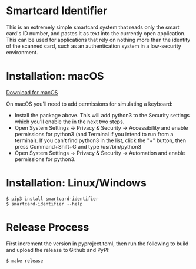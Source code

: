 # Smartcard Identifier

This is an extremely simple smartcard system that reads only the smart card's
ID number, and pastes it as text into the currently open application. This can
be used for applications that rely on nothing more than the identity of the
scanned card, such as an authentication system in a low-security environment.


# Installation: macOS

[Download for macOS](https://github.com/shortstorybox/smartcard-identifier/releases/latest)

On macOS you'll need to add permissions for simulating a keyboard:

 * Install the package above. This will add python3 to the Security settings
   which you'll enable the in the next two steps.
 * Open System Settings -> Privacy & Security -> Accessibility and enable
   permissions for python3 (and Terminal if you intend to run from a terminal).
   If you can't find python3 in the list, click the "+" button, then
   press Command+Shift+G and type /usr/bin/python3
 * Open System Settings -> Privacy & Security -> Automation and enable permissions for python3.


# Installation: Linux/Windows

    $ pip3 install smartcard-identifier
    $ smartcard-identifier --help


# Release Process

First increment the version in pyproject.toml, then run the following to build
and upload the release to Github and PyPI:

    $ make release

